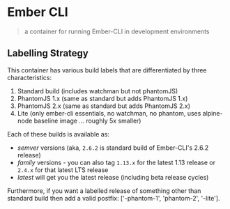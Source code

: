 # Ember CLI
> a container for running Ember-CLI in development environments

## Labelling Strategy

This container has various build labels that are differentiated by three characteristics:

1. Standard build (includes watchman but not phantomJS)
2. PhantomJS 1.x (same as standard but adds PhantomJS 1.x)
3. PhantomJS 2.x (same as standard but adds PhantomJS 2.x)
4. Lite (only ember-cli essentials, no watchman, no phantom, uses alpine-node baseline image ... roughly 5x smaller)

Each of these builds is available as:

  - _semver_ versions (aka, `2.6.2` is  standard build of Ember-CLI's 2.6.2 release)
  - _family_ versions - you can also tag `1.13.x` for the latest 1.13 release or `2.4.x` for that latest LTS release
  - _latest_ will get you the latest release (including beta release cycles)

Furthermore, if you want a labelled release of something other than standard build then add a valid postfix: ['-phantom-1', 'phantom-2', '-lite'].
